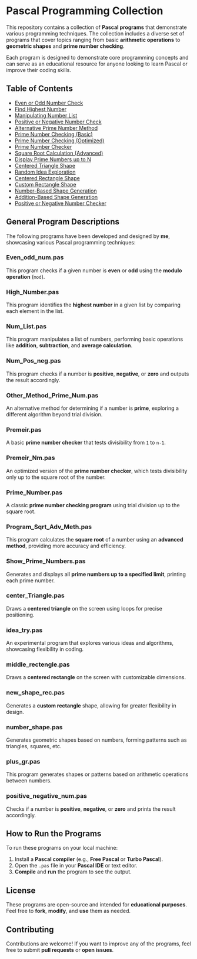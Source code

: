 # Pascal Programming Collection

This repository contains a collection of **Pascal programs** that demonstrate various programming techniques. The collection includes a diverse set of programs that cover topics ranging from basic **arithmetic operations** to **geometric shapes** and **prime number checking**.

Each program is designed to demonstrate core programming concepts and can serve as an educational resource for anyone looking to learn Pascal or improve their coding skills.

## Table of Contents

- [Even or Odd Number Check](Even_odd_num.pas)
- [Find Highest Number](High_Number.pas)
- [Manipulating Number List](Num_List.pas)
- [Positive or Negative Number Check](Num_Pos_neg.pas)
- [Alternative Prime Number Method](Other_Method_Prime_Num.pas)
- [Prime Number Checking (Basic)](Premeir.pas)
- [Prime Number Checking (Optimized)](Premeir_Nm.pas)
- [Prime Number Checker](Prime_Number.pas)
- [Square Root Calculation (Advanced)](Program_Sqrt_Adv_Meth.pas)
- [Display Prime Numbers up to N](Show_Prime_Numbers.pas)
- [Centered Triangle Shape](center_Triangle.pas)
- [Random Idea Exploration](idea_try.pas)
- [Centered Rectangle Shape](middle_rectengle.pas)
- [Custom Rectangle Shape](new_shape_rec.pas)
- [Number-Based Shape Generation](number_shape.pas)
- [Addition-Based Shape Generation](plus_gr.pas)
- [Positive or Negative Number Checker](positive_negative_num.pas)

## General Program Descriptions

The following programs have been developed and designed by **me**, showcasing various Pascal programming techniques:

### Even_odd_num.pas
This program checks if a given number is **even** or **odd** using the **modulo operation** (`mod`).

### High_Number.pas
This program identifies the **highest number** in a given list by comparing each element in the list.

### Num_List.pas
This program manipulates a list of numbers, performing basic operations like **addition**, **subtraction**, and **average calculation**.

### Num_Pos_neg.pas
This program checks if a number is **positive**, **negative**, or **zero** and outputs the result accordingly.

### Other_Method_Prime_Num.pas
An alternative method for determining if a number is **prime**, exploring a different algorithm beyond trial division.

### Premeir.pas
A basic **prime number checker** that tests divisibility from `1` to `n-1`.

### Premeir_Nm.pas
An optimized version of the **prime number checker**, which tests divisibility only up to the square root of the number.

### Prime_Number.pas
A classic **prime number checking program** using trial division up to the square root.

### Program_Sqrt_Adv_Meth.pas
This program calculates the **square root** of a number using an **advanced method**, providing more accuracy and efficiency.

### Show_Prime_Numbers.pas
Generates and displays all **prime numbers up to a specified limit**, printing each prime number.

### center_Triangle.pas
Draws a **centered triangle** on the screen using loops for precise positioning.

### idea_try.pas
An experimental program that explores various ideas and algorithms, showcasing flexibility in coding.

### middle_rectengle.pas
Draws a **centered rectangle** on the screen with customizable dimensions.

### new_shape_rec.pas
Generates a **custom rectangle** shape, allowing for greater flexibility in design.

### number_shape.pas
Generates geometric shapes based on numbers, forming patterns such as triangles, squares, etc.

### plus_gr.pas
This program generates shapes or patterns based on arithmetic operations between numbers.

### positive_negative_num.pas
Checks if a number is **positive**, **negative**, or **zero** and prints the result accordingly.

## How to Run the Programs

To run these programs on your local machine:

1. Install a **Pascal compiler** (e.g., **Free Pascal** or **Turbo Pascal**).
2. Open the `.pas` file in your **Pascal IDE** or text editor.
3. **Compile** and **run** the program to see the output.

## License

These programs are open-source and intended for **educational purposes**. Feel free to **fork**, **modify**, and **use** them as needed.

## Contributing

Contributions are welcome! If you want to improve any of the programs, feel free to submit **pull requests** or **open issues**.
